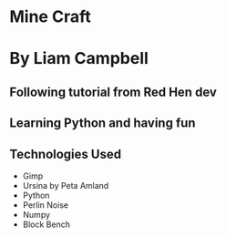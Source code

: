 # Mine Craft

# By Liam Campbell

## Following tutorial from Red Hen dev

## Learning Python and having fun

## Technologies Used

* Gimp
* Ursina by Peta Amland
* Python
* Perlin Noise
* Numpy
* Block Bench